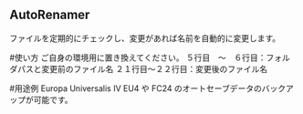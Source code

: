 ## AutoRenamer
ファイルを定期的にチェックし、変更があれば名前を自動的に変更します。

#使い方
ご自身の環境用に置き換えてください。
５行目　～　６行目：フォルダパスと変更前のファイル名
２１行目～２２行目：変更後のファイル名

#用途例
Europa Universalis IV EU4 や FC24 のオートセーブデータのバックアップが可能です。

